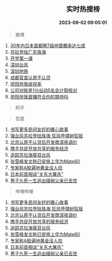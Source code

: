 <div align="center"><h2>实时热搜榜</h2><h4>2023-09-02 09:05:01</h4></div>

> 微博  

1. [30年内日本首都圈7级地震概率达七成](https://s.weibo.com/weibo?q=%2330%E5%B9%B4%E5%86%85%E6%97%A5%E6%9C%AC%E9%A6%96%E9%83%BD%E5%9C%887%E7%BA%A7%E5%9C%B0%E9%9C%87%E6%A6%82%E7%8E%87%E8%BE%BE%E4%B8%83%E6%88%90%23&t=31&band_rank=1&Refer=top)<br />
2. [苏拉登陆广东珠海](https://s.weibo.com/weibo?q=%23%E8%8B%8F%E6%8B%89%E7%99%BB%E9%99%86%E5%B9%BF%E4%B8%9C%E7%8F%A0%E6%B5%B7%23&t=31&band_rank=2&Refer=top)<br />
3. [开学第一课](https://s.weibo.com/weibo?q=%23%E5%BC%80%E5%AD%A6%E7%AC%AC%E4%B8%80%E8%AF%BE%23&t=31&band_rank=3&Refer=top)<br />
4. [深圳台风](https://s.weibo.com/weibo?q=%E6%B7%B1%E5%9C%B3%E5%8F%B0%E9%A3%8E&t=31&band_rank=4&Refer=top)<br />
5. [深圳地铁](https://s.weibo.com/weibo?q=%E6%B7%B1%E5%9C%B3%E5%9C%B0%E9%93%81&t=31&band_rank=5&Refer=top)<br />
6. [成都官宣认房不认贷](https://s.weibo.com/weibo?q=%23%E6%88%90%E9%83%BD%E5%AE%98%E5%AE%A3%E8%AE%A4%E6%88%BF%E4%B8%8D%E8%AE%A4%E8%B4%B7%23&t=31&band_rank=6&Refer=top)<br />
7. [骄阳伴我收视率](https://s.weibo.com/weibo?q=%E9%AA%84%E9%98%B3%E4%BC%B4%E6%88%91%E6%94%B6%E8%A7%86%E7%8E%87&t=31&band_rank=7&Refer=top)<br />
8. [公司对账差1分出动5名会计帮核对](https://s.weibo.com/weibo?q=%23%E5%85%AC%E5%8F%B8%E5%AF%B9%E8%B4%A6%E5%B7%AE1%E5%88%86%E5%87%BA%E5%8A%A85%E5%90%8D%E4%BC%9A%E8%AE%A1%E5%B8%AE%E6%A0%B8%E5%AF%B9%23&t=31&band_rank=8&Refer=top)<br />
9. [骄阳伴我首播符合你的期待吗](https://s.weibo.com/weibo?q=%23%E9%AA%84%E9%98%B3%E4%BC%B4%E6%88%91%E9%A6%96%E6%92%AD%E7%AC%A6%E5%90%88%E4%BD%A0%E7%9A%84%E6%9C%9F%E5%BE%85%E5%90%97%23&t=31&band_rank=9&Refer=top)<br />

> 知乎  


> 百度  

1. [书写更多民间友好的暖心故事](https://www.baidu.com/s?wd=%E4%B9%A6%E5%86%99%E6%9B%B4%E5%A4%9A%E6%B0%91%E9%97%B4%E5%8F%8B%E5%A5%BD%E7%9A%84%E6%9A%96%E5%BF%83%E6%95%85%E4%BA%8B&sa=fyb_news&rsv_dl=fyb_news)<br />
2. [强台风苏拉登陆珠海 狂风呼啸树狂摇](https://www.baidu.com/s?wd=%E5%BC%BA%E5%8F%B0%E9%A3%8E%E8%8B%8F%E6%8B%89%E7%99%BB%E9%99%86%E7%8F%A0%E6%B5%B7+%E7%8B%82%E9%A3%8E%E5%91%BC%E5%95%B8%E6%A0%91%E7%8B%82%E6%91%87&sa=fyb_news&rsv_dl=fyb_news)<br />
3. [北京认房不认贷后开发商深夜调价](https://www.baidu.com/s?wd=%E5%8C%97%E4%BA%AC%E8%AE%A4%E6%88%BF%E4%B8%8D%E8%AE%A4%E8%B4%B7%E5%90%8E%E5%BC%80%E5%8F%91%E5%95%86%E6%B7%B1%E5%A4%9C%E8%B0%83%E4%BB%B7&sa=fyb_news&rsv_dl=fyb_news)<br />
4. [携手共促开放共享的服务经济](https://www.baidu.com/s?wd=%E6%90%BA%E6%89%8B%E5%85%B1%E4%BF%83%E5%BC%80%E6%94%BE%E5%85%B1%E4%BA%AB%E7%9A%84%E6%9C%8D%E5%8A%A1%E7%BB%8F%E6%B5%8E&sa=fyb_news&rsv_dl=fyb_news)<br />
5. [追踪苏拉海葵双台风](https://www.baidu.com/s?wd=%E8%BF%BD%E8%B8%AA%E8%8B%8F%E6%8B%89%E6%B5%B7%E8%91%B5%E5%8F%8C%E5%8F%B0%E9%A3%8E&sa=fyb_news&rsv_dl=fyb_news)<br />
6. [张雪峰发文称已安排上华为Mate60](https://www.baidu.com/s?wd=%E5%BC%A0%E9%9B%AA%E5%B3%B0%E5%8F%91%E6%96%87%E7%A7%B0%E5%B7%B2%E5%AE%89%E6%8E%92%E4%B8%8A%E5%8D%8E%E4%B8%BAMate60&sa=fyb_news&rsv_dl=fyb_news)<br />
7. [专家称A股遍地黄金没人捡](https://www.baidu.com/s?wd=%E4%B8%93%E5%AE%B6%E7%A7%B0A%E8%82%A1%E9%81%8D%E5%9C%B0%E9%BB%84%E9%87%91%E6%B2%A1%E4%BA%BA%E6%8D%A1&sa=fyb_news&rsv_dl=fyb_news)<br />
8. [日本前首相谈“关东大屠杀”](https://www.baidu.com/s?wd=%E6%97%A5%E6%9C%AC%E5%89%8D%E9%A6%96%E7%9B%B8%E8%B0%88%E2%80%9C%E5%85%B3%E4%B8%9C%E5%A4%A7%E5%B1%A0%E6%9D%80%E2%80%9D&sa=fyb_news&rsv_dl=fyb_news)<br />
9. [男子九死一生逃出缅甸父亲已去世](https://www.baidu.com/s?wd=%E7%94%B7%E5%AD%90%E4%B9%9D%E6%AD%BB%E4%B8%80%E7%94%9F%E9%80%83%E5%87%BA%E7%BC%85%E7%94%B8%E7%88%B6%E4%BA%B2%E5%B7%B2%E5%8E%BB%E4%B8%96&sa=fyb_news&rsv_dl=fyb_news)<br />

> 哔哩哔哩  

1. [书写更多民间友好的暖心故事](https://www.baidu.com/s?wd=%E4%B9%A6%E5%86%99%E6%9B%B4%E5%A4%9A%E6%B0%91%E9%97%B4%E5%8F%8B%E5%A5%BD%E7%9A%84%E6%9A%96%E5%BF%83%E6%95%85%E4%BA%8B&sa=fyb_news&rsv_dl=fyb_news)<br />
2. [强台风苏拉登陆珠海 狂风呼啸树狂摇](https://www.baidu.com/s?wd=%E5%BC%BA%E5%8F%B0%E9%A3%8E%E8%8B%8F%E6%8B%89%E7%99%BB%E9%99%86%E7%8F%A0%E6%B5%B7+%E7%8B%82%E9%A3%8E%E5%91%BC%E5%95%B8%E6%A0%91%E7%8B%82%E6%91%87&sa=fyb_news&rsv_dl=fyb_news)<br />
3. [北京认房不认贷后开发商深夜调价](https://www.baidu.com/s?wd=%E5%8C%97%E4%BA%AC%E8%AE%A4%E6%88%BF%E4%B8%8D%E8%AE%A4%E8%B4%B7%E5%90%8E%E5%BC%80%E5%8F%91%E5%95%86%E6%B7%B1%E5%A4%9C%E8%B0%83%E4%BB%B7&sa=fyb_news&rsv_dl=fyb_news)<br />
4. [携手共促开放共享的服务经济](https://www.baidu.com/s?wd=%E6%90%BA%E6%89%8B%E5%85%B1%E4%BF%83%E5%BC%80%E6%94%BE%E5%85%B1%E4%BA%AB%E7%9A%84%E6%9C%8D%E5%8A%A1%E7%BB%8F%E6%B5%8E&sa=fyb_news&rsv_dl=fyb_news)<br />
5. [追踪苏拉海葵双台风](https://www.baidu.com/s?wd=%E8%BF%BD%E8%B8%AA%E8%8B%8F%E6%8B%89%E6%B5%B7%E8%91%B5%E5%8F%8C%E5%8F%B0%E9%A3%8E&sa=fyb_news&rsv_dl=fyb_news)<br />
6. [张雪峰发文称已安排上华为Mate60](https://www.baidu.com/s?wd=%E5%BC%A0%E9%9B%AA%E5%B3%B0%E5%8F%91%E6%96%87%E7%A7%B0%E5%B7%B2%E5%AE%89%E6%8E%92%E4%B8%8A%E5%8D%8E%E4%B8%BAMate60&sa=fyb_news&rsv_dl=fyb_news)<br />
7. [专家称A股遍地黄金没人捡](https://www.baidu.com/s?wd=%E4%B8%93%E5%AE%B6%E7%A7%B0A%E8%82%A1%E9%81%8D%E5%9C%B0%E9%BB%84%E9%87%91%E6%B2%A1%E4%BA%BA%E6%8D%A1&sa=fyb_news&rsv_dl=fyb_news)<br />
8. [日本前首相谈“关东大屠杀”](https://www.baidu.com/s?wd=%E6%97%A5%E6%9C%AC%E5%89%8D%E9%A6%96%E7%9B%B8%E8%B0%88%E2%80%9C%E5%85%B3%E4%B8%9C%E5%A4%A7%E5%B1%A0%E6%9D%80%E2%80%9D&sa=fyb_news&rsv_dl=fyb_news)<br />
9. [男子九死一生逃出缅甸父亲已去世](https://www.baidu.com/s?wd=%E7%94%B7%E5%AD%90%E4%B9%9D%E6%AD%BB%E4%B8%80%E7%94%9F%E9%80%83%E5%87%BA%E7%BC%85%E7%94%B8%E7%88%B6%E4%BA%B2%E5%B7%B2%E5%8E%BB%E4%B8%96&sa=fyb_news&rsv_dl=fyb_news)<br />
